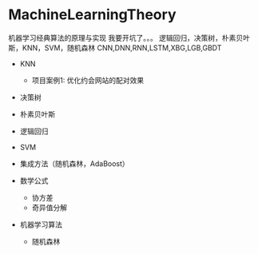 # MachineLearningTheory
机器学习经典算法的原理与实现
        我要开坑了。。。
        逻辑回归，决策树，朴素贝叶斯，KNN，SVM，随机森林
        CNN,DNN,RNN,LSTM,XBG,LGB,GBDT

- KNN
  + 项目案例1: 优化约会网站的配对效果
- 决策树
- 朴素贝叶斯
- 逻辑回归
- SVM
- 集成方法（随机森林，AdaBoost）



- 数学公式
  + 协方差
  + 奇异值分解
- 机器学习算法
  + 随机森林
